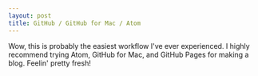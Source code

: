```yaml
---
layout: post
title: GitHub / GitHub for Mac / Atom
---
```


Wow, this is probably the easiest workflow I've ever experienced. I highly recommend trying Atom,
GitHub for Mac, and GitHub Pages for making a blog. Feelin' pretty fresh!

